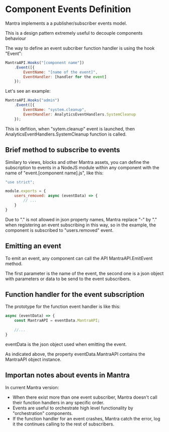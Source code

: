 # Component Events Definition

Mantra implements a a publisher/subscriber events model.

This is a design pattern extremely useful to decouple components behaviour

The way to define an event subcriber function handler is using the hook "Event":

```js
MantraAPI.Hooks("[component name"])
    .Event([{
        EventName: "[name of the event]",
        EventHandler: [handler for the event]
    });
```

Let's see an example:
```js
MantraAPI.Hooks("admin")
    .Event([{
        EventName: "system.cleanup",
        EventHandler: AnalyticsEventHandlers.SystemCleanup
    });
```

This is defition, when "sytem.cleanup" event is launched, then AnalyticsEventHandlers.SystemCleanup function is called.

## Brief method to subscribe to events

Similary to views, blocks and other Mantra assets, you can define the subscription to events in a NodeJS module within any component with the name of "event.[component name].js", like this:

```js
"use strict";

module.exports = {
    users_removed: async (eventData) => {
        // ...
    }
}
```

Due to "." is not allowed in json property names, Mantra replace "-" by "." when registering an event subscribing in this way, so in the example, the component is subscribed to "users.removed" event.

## Emitting an event

To emit an event, any component can call the API MantraAPI.EmitEvent method.

The first parameter is the name of the event, the second one is a json object with parameters or data to be send to the event subscribers.

## Function handler for the event subscription

The prototype for the function event handler is like this:

```js
async (eventData) => {
    const MantraAPI = eventData.MantraAPI;
    
    //...
}
```

eventData is the json object used when emitting the event.

As indicated above, the property eventData.MantraAPI contains the MantraAPI object instance.

## Importan notes about events in Mantra

In current Mantra version:

* When there exist more than one event subscriber, Mantra doesn't call their function handlers in any specific order.
* Events are useful to orchestrate high level functionality by "orchestration" components.
* If the function handler for an event crashes, Mantra catch the error, log it the continues calling to the rest of subscribers.